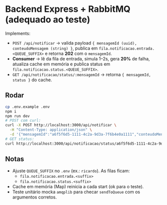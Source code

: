 # Backend Express + RabbitMQ (adequado ao teste)

Implements:
- `POST /api/notificar` → valida payload `{ mensagemId (uuid), conteudoMensagem (string) }`, publica em `fila.notificacao.entrada.<QUEUE_SUFFIX>` e retorna **202** com o `mensagemId`.
- **Consumer** → lê da fila de entrada, simula 1–2s, gera **20%** de falha, atualiza cache em memória e publica status em `fila.notificacao.status.<QUEUE_SUFFIX>`.
- `GET /api/notificacao/status/:mensagemId` → retorna `{ mensagemId, status }` do cache.

## Rodar
```bash
cp .env.example .env
npm i
npm run dev
# POST com curl:
curl -X POST http://localhost:3000/api/notificar \
  -H "Content-Type: application/json" \
  -d '{"mensagemId":"a6f5f6d5-1111-4c2a-9d3a-7f6b4e0a1111","conteudoMensagem":"Olá"}'
# GET status:
curl http://localhost:3000/api/notificacao/status/a6f5f6d5-1111-4c2a-9d3a-7f6b4e0a1111
```

## Notas
- Ajuste `QUEUE_SUFFIX` no `.env` (ex.: `ricardo`). As filas ficam:
  - `fila.notificacao.entrada.<suffix>`
  - `fila.notificacao.status.<suffix>`
- Cache em memória (Map) reinicia a cada start (ok para o teste).
- Teste unitário mocka `amqplib` para checar `sendToQueue` com os argumentos corretos.
